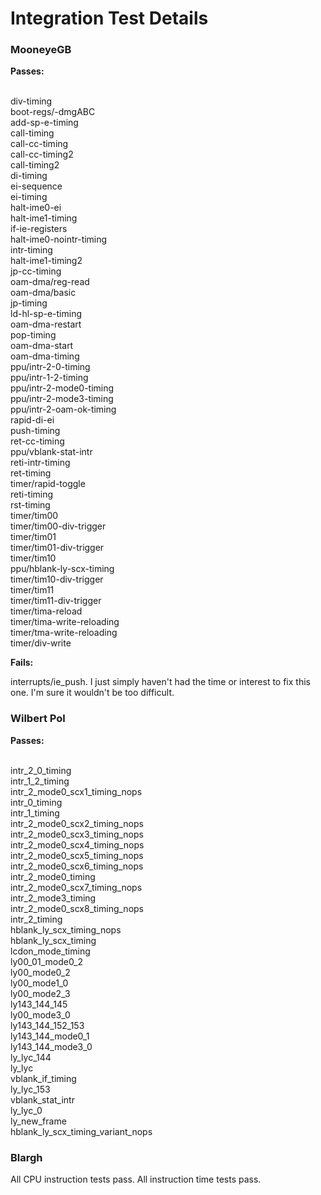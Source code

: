 # Integration Test Details

### MooneyeGB

**Passes:**

<br /> div-timing
<br /> boot-regs/-dmgABC
<br /> add-sp-e-timing
<br /> call-timing
<br /> call-cc-timing
<br /> call-cc-timing2
<br /> call-timing2
<br /> di-timing
<br /> ei-sequence
<br /> ei-timing
<br /> halt-ime0-ei
<br /> halt-ime1-timing
<br /> if-ie-registers
<br /> halt-ime0-nointr-timing
<br /> intr-timing
<br /> halt-ime1-timing2
<br /> jp-cc-timing
<br /> oam-dma/reg-read
<br /> oam-dma/basic
<br /> jp-timing
<br /> ld-hl-sp-e-timing
<br /> oam-dma-restart
<br /> pop-timing
<br /> oam-dma-start
<br /> oam-dma-timing
<br /> ppu/intr-2-0-timing
<br /> ppu/intr-1-2-timing
<br /> ppu/intr-2-mode0-timing
<br /> ppu/intr-2-mode3-timing
<br /> ppu/intr-2-oam-ok-timing
<br /> rapid-di-ei
<br /> push-timing
<br /> ret-cc-timing
<br /> ppu/vblank-stat-intr
<br /> reti-intr-timing
<br /> ret-timing
<br /> timer/rapid-toggle
<br /> reti-timing
<br /> rst-timing
<br /> timer/tim00
<br /> timer/tim00-div-trigger
<br /> timer/tim01
<br /> timer/tim01-div-trigger
<br /> timer/tim10
<br /> ppu/hblank-ly-scx-timing
<br /> timer/tim10-div-trigger
<br /> timer/tim11
<br /> timer/tim11-div-trigger
<br /> timer/tima-reload
<br /> timer/tima-write-reloading
<br /> timer/tma-write-reloading
<br /> timer/div-write

**Fails:**

interrupts/ie_push. I just simply haven't had the time or interest to fix this one. I'm sure it
wouldn't be too difficult.

### Wilbert Pol

**Passes:**

<br /> intr_2_0_timing 
<br /> intr_1_2_timing 
<br /> intr_2_mode0_scx1_timing_nops 
<br /> intr_0_timing 
<br /> intr_1_timing 
<br /> intr_2_mode0_scx2_timing_nops 
<br /> intr_2_mode0_scx3_timing_nops 
<br /> intr_2_mode0_scx4_timing_nops 
<br /> intr_2_mode0_scx5_timing_nops 
<br /> intr_2_mode0_scx6_timing_nops 
<br /> intr_2_mode0_timing 
<br /> intr_2_mode0_scx7_timing_nops 
<br /> intr_2_mode3_timing 
<br /> intr_2_mode0_scx8_timing_nops 
<br /> intr_2_timing 
<br /> hblank_ly_scx_timing_nops 
<br /> hblank_ly_scx_timing 
<br /> lcdon_mode_timing 
<br /> ly00_01_mode0_2 
<br /> ly00_mode0_2 
<br /> ly00_mode1_0 
<br /> ly00_mode2_3 
<br /> ly143_144_145 
<br /> ly00_mode3_0 
<br /> ly143_144_152_153 
<br /> ly143_144_mode0_1 
<br /> ly143_144_mode3_0 
<br /> ly_lyc_144 
<br /> ly_lyc 
<br /> vblank_if_timing 
<br /> ly_lyc_153 
<br /> vblank_stat_intr 
<br /> ly_lyc_0 
<br /> ly_new_frame 
<br /> hblank_ly_scx_timing_variant_nops 

### Blargh

All CPU instruction tests pass. All instruction time tests pass.
